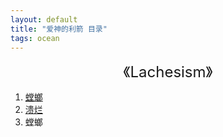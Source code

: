 ```yaml
---
layout: default
title: "爱神的利箭 目录"
tags: ocean
---
```


<center><font style="font-size:24px">《Lachesism》</font></center>

1. [螳螂](https://june-storm.github.io/20221101/lachesism01)
1. [溃烂](https://june-storm.github.io/20221101/lachesism02)
1. 螳螂